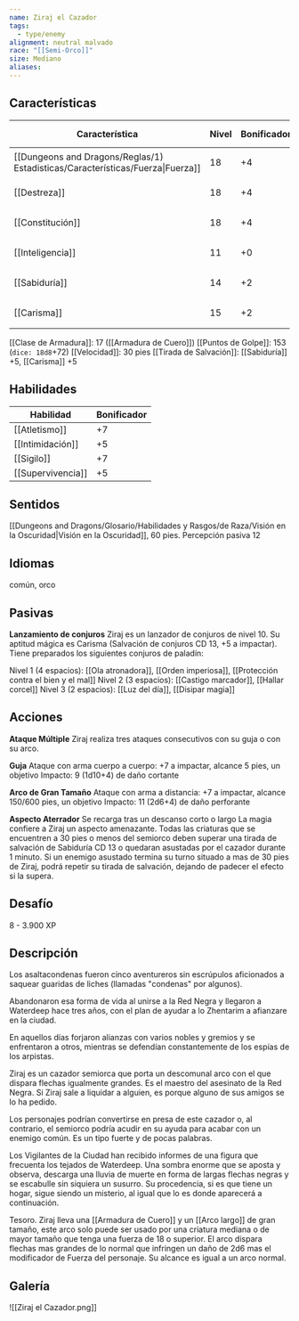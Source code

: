 ```yaml
---
name: Ziraj el Cazador
tags:
  - type/enemy
alignment: neutral malvado
race: "[[Semi-Orco]]"
size: Mediano
aliases:
---
```


## Características
| Característica                                                                 | Nivel | Bonificador | Lanzar dado      |
| ------------------------------------------------------------------------------ | ----- | ----------- | ---------------- |
| [[Dungeons and Dragons/Reglas/1) Estadisticas/Características/Fuerza\|Fuerza]] | 18    | +4          | `dice: 1d20 + 0` |
| [[Destreza]]                                                                   | 18    | +4          | `dice: 1d20 + 0` |
| [[Constitución]]                                                               | 18    | +4          | `dice: 1d20 + 0` |
| [[Inteligencia]]                                                               | 11    | +0          | `dice: 1d20 + 0` |
| [[Sabiduría]]                                                                  | 14    | +2          | `dice: 1d20 + 0` |
| [[Carisma]]                                                                    | 15    | +2          | `dice: 1d20 + 0` |

[[Clase de Armadura]]: 17 ([[Armadura de Cuero]])
[[Puntos de Golpe]]: 153 (`dice: 18d8`+72)
[[Velocidad]]: 30 pies
[[Tirada de Salvación]]: [[Sabiduría]] +5, [[Carisma]] +5

## Habilidades

| Habilidad         | Bonificador |
| ----------------- | ----------- |
| [[Atletismo]]     | +7          |
| [[Intimidación]]  | +5          |
| [[Sigilo]]        | +7          |
| [[Supervivencia]] | +5          |

## Sentidos

[[Dungeons and Dragons/Glosario/Habilidades y Rasgos/de Raza/Visión en la Oscuridad|Visión en la Oscuridad]], 60 pies.
Percepción pasiva 12

## Idiomas

común, orco

## Pasivas

**Lanzamiento de conjuros**
Ziraj es un lanzador de conjuros de nivel 10. Su aptitud mágica es Carisma (Salvación de conjuros CD 13, +5 a impactar). Tiene preparados los siguientes conjuros de paladín:


Nivel 1 (4 espacios):  [[Ola atronadora]], [[Orden imperiosa]], [[Protección contra el bien y el mal]]
Nivel 2 (3 espacios): [[Castigo marcador]], [[Hallar corcel]]
Nivel 3 (2 espacios): [[Luz del día]], [[Disipar magia]]

## Acciones

**Ataque Múltiple**
Ziraj realiza tres ataques consecutivos con su guja o con su arco.

**Guja**
Ataque con arma cuerpo a cuerpo: +7 a impactar, alcance 5 pies, un objetivo
Impacto: 9 (1d10+4) de daño cortante

**Arco de Gran Tamaño**
Ataque con arma a distancia: +7 a impactar, alcance 150/600 pies, un objetivo
Impacto: 11 (2d6+4) de daño perforante

**Aspecto Aterrador**
Se recarga tras un descanso corto o largo
La magia confiere a Ziraj un aspecto amenazante. Todas las criaturas que se encuentren a 30 pies o menos del semiorco deben superar una tirada de salvación de Sabiduría CD 13 o quedaran asustadas por el cazador durante 1 minuto. 
Si un enemigo asustado termina su turno situado a mas de 30 pies de Ziraj, podrá repetir su tirada de salvación, dejando de padecer el efecto si la supera.


## Desafío

8 - 3.900 XP

## Descripción

Los asaltacondenas fueron cinco aventureros sin escrúpulos aficionados a saquear guaridas de liches (llamadas "condenas" por algunos). 

Abandonaron esa forma de vida al unirse a la Red Negra y llegaron a Waterdeep hace tres años, con el plan de ayudar a lo Zhentarim a afianzare en la ciudad. 

En aquellos días forjaron alianzas con varios nobles y gremios y se enfrentaron a otros, mientras se defendían constantemente de los espías de los arpistas.

Ziraj es un cazador semiorca que porta un descomunal arco con el que dispara flechas igualmente grandes. Es el maestro del asesinato de la Red Negra. Si Ziraj sale a liquidar a alguien, es porque alguno de sus amigos se lo ha pedido. 

Los personajes podrían convertirse en presa de este cazador o, al contrario, el semiorco podría acudir en su ayuda para acabar con un enemigo común. Es un tipo fuerte y de pocas palabras.

Los Vigilantes de la Ciudad han recibido informes de una figura que frecuenta los tejados de Waterdeep. Una sombra enorme que se aposta y observa, descarga una lluvia de muerte en forma de largas flechas negras y se escabulle sin siquiera un susurro. Su procedencia, si es que tiene un hogar, sigue siendo un misterio, al igual que lo es donde aparecerá a continuación.

Tesoro. Ziraj lleva una [[Armadura de Cuero]] y un [[Arco largo]] de gran tamaño, este arco solo puede ser usado por una criatura mediana o de mayor tamaño que tenga una fuerza de 18 o superior. El arco dispara flechas mas grandes de lo normal que infringen un daño de 2d6 mas el modificador de Fuerza del personaje. Su alcance es igual a un arco normal.

## Galería

![[Ziraj el Cazador.png]]